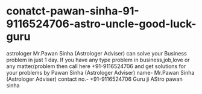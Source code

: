 # conatct-pawan-sinha-91-9116524706-astro-uncle-good-luck-guru
astrologer Mr.Pawan Sinha (Astrologer Adviser) can solve your Business problem in just 1 day. If you have any type problem in business,job,love or any matter/problem then call here +91-9116524706 and get solutions for your problems by Pawan Sinha (Astrologer Adviser) name- Mr.Pawan Sinha (Astrologer Adviser) contact no.- +91-9116524706 Guru ji AStro pawan sinha
